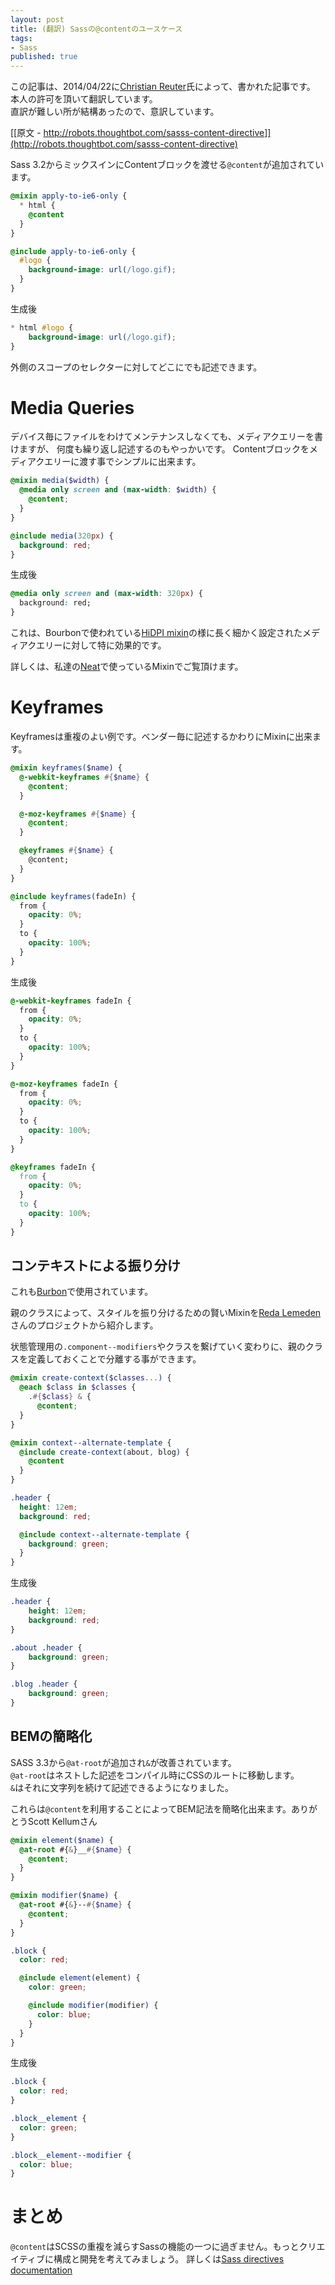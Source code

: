 ```yaml
---
layout: post
title: (翻訳) Sassの@contentのユースケース 
tags:
- Sass 
published: true 
---
```


この記事は、2014/04/22に[Christian Reuter](https://twitter.com/jchreu)氏によって、書かれた記事です。  
本人の許可を頂いて翻訳しています。  
直訳が難しい所が結構あったので、意訳しています。

[[原文 - http://robots.thoughtbot.com/sasss-content-directive]](http://robots.thoughtbot.com/sasss-content-directive)

Sass 3.2からミックスインにContentブロックを渡せる`@content`が追加されています。

~~~ scss
@mixin apply-to-ie6-only {
  * html {
    @content
  }
}

@include apply-to-ie6-only {
  #logo {
    background-image: url(/logo.gif);
  }
}
~~~

生成後

~~~ css
* html #logo {
    background-image: url(/logo.gif);
}
~~~

外側のスコープのセレクターに対してどこにでも記述できます。  

# Media Queries

デバイス毎にファイルをわけてメンテナンスしなくても、メディアクエリーを書けますが、
何度も繰り返し記述するのもやっかいです。
Contentブロックをメディアクエリーに渡す事でシンプルに出来ます。

~~~ scss
@mixin media($width) {
  @media only screen and (max-width: $width) {
    @content;
  }
}

@include media(320px) {
  background: red;
}
~~~

生成後

~~~ css
@media only screen and (max-width: 320px) {
  background: red;
}
~~~

これは、Bourbonで使われている[HiDPI mixin](http://bourbon.io/docs/#hidpi-media-query)の様に長く細かく設定されたメディアクエリーに対して特に効果的です。  

詳しくは、私達の[Neat](https://github.com/thoughtbot/neat/blob/master/app/assets/stylesheets/grid/_media.scss)で使っているMixinでご覧頂けます。

# Keyframes

Keyframesは重複のよい例です。ベンダー毎に記述するかわりにMixinに出来ます。

~~~ scss
@mixin keyframes($name) {
  @-webkit-keyframes #{$name} {
    @content;
  }

  @-moz-keyframes #{$name} {
    @content;
  }

  @keyframes #{$name} {
    @content;
  }
}

@include keyframes(fadeIn) {
  from {
    opacity: 0%;
  }
  to {
    opacity: 100%;
  }
}
~~~

生成後

~~~ css
@-webkit-keyframes fadeIn {
  from {
    opacity: 0%;
  }
  to {
    opacity: 100%;
  }
}

@-moz-keyframes fadeIn {
  from {
    opacity: 0%;
  }
  to {
    opacity: 100%;
  }
}

@keyframes fadeIn {
  from {
    opacity: 0%;
  }
  to {
    opacity: 100%;
  }
}
~~~

## コンテキストによる振り分け 

これも[Burbon](http://bourbon.io/docs/#keyframes)で使用されています。

親のクラスによって、スタイルを振り分けるための賢いMixinを[Reda Lemeden](https://twitter.com/kaishin)さんのプロジェクトから紹介します。

状態管理用の`.component--modifiers`やクラスを繋げていく変わりに、親のクラスを定義しておくことで分離する事ができます。

~~~ scss
@mixin create-context($classes...) {
  @each $class in $classes {
    .#{$class} & {
      @content;
  }
}

@mixin context--alternate-template {
  @include create-context(about, blog) {
    @content
  }
}

.header {
  height: 12em;
  background: red;

  @include context--alternate-template {
    background: green;
  }
}
~~~

生成後

~~~ css
.header {
    height: 12em;
    background: red;
}

.about .header {
    background: green;
}

.blog .header {
    background: green;
}
~~~

## BEMの簡略化

SASS 3.3から`@at-root`が追加され`&`が改善されています。  
`@at-root`はネストした記述をコンパイル時にCSSのルートに移動します。  
`&`はそれに文字列を続けて記述できるようになりました。

これらは`@content`を利用することによってBEM記法を簡略化出来ます。ありがとうScott Kellumさん

~~~ scss
@mixin element($name) {
  @at-root #{&}__#{$name} {
    @content;
  }
}

@mixin modifier($name) {
  @at-root #{&}--#{$name} {
    @content;
  }
}

.block {
  color: red;

  @include element(element) {
    color: green;

    @include modifier(modifier) {
      color: blue;
    }
  }
}
~~~

生成後

~~~ css
.block {
  color: red;
}

.block__element {
  color: green;
}

.block__element--modifier {
  color: blue;
}
~~~

# まとめ 

`@content`はSCSSの重複を減らすSassの機能の一つに過ぎません。もっとクリエイティブに構成と開発を考えてみましょう。
詳しくは[Sass directives documentation](http://sass-lang.com/documentation/file.SASS_REFERENCE.html#directives)

